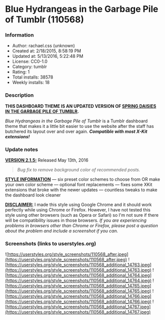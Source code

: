 # Blue Hydrangeas in the Garbage Pile of Tumblr (110568)

### Information
- Author: rachael.css (unknown)
- Created at: 2/18/2015, 8:58:19 PM
- Updated at: 5/13/2016, 5:22:48 PM
- License: CC0-1.0
- Category: tumblr
- Rating: 1
- Total installs: 38578
- Weekly installs: 18


### Description
<b>THIS DASHBOARD THEME IS AN UPDATED VERSION OF <a href="https://userstyles.org/styles/106818/spring-daisies-in-the-garbage-pile-of-tumblr">SPRING DAISIES IN THE GARBAGE PILE OF TUMBLR</a>.</b>

<i>Blue Hydrangeas in the Garbage Pile of Tumblr</i> is a Tumblr dashboard theme that makes it a little bit easier to use the website after the staff has butchered its layout over and over again. <i><b>Compatible with most X-Kit extensions!</b></i>

### Update notes
<b><u>VERSION 2.1.5:</u></b> Released May 13th, 2016
<blockquote><em>Bug fix to remove background color of recommended posts.</em></blockquote>

<b><u>STYLE INFORMATION</u></b>
— six preset color schemes to choose from OR make your own color scheme
— optional font replacements
— fixes some XKit extensions that broke with the newer updates
— countless tweaks to make the dashboard look cleaner

<b><u>DISCLAIMER:</u></b> I made this style using Google Chrome and it should work perfectly while using Chrome or Firefox. However, I have not tested this style using other browsers (such as Opera or Safari) so I'm not sure if there will be compatibility issues in those browsers. <i>If you are experiencing problems in browsers other than Chrome or Firefox, please post a question about the problem and include a screenshot if you can.</i>

### Screenshots (links to userstyles.org)
![https://userstyles.org/style_screenshots/110568_after.jpeg](https://userstyles.org/style_screenshots/110568_after.jpeg)
![https://userstyles.org/style_screenshots/110568_additional_14763.jpeg](https://userstyles.org/style_screenshots/110568_additional_14763.jpeg)
![https://userstyles.org/style_screenshots/110568_additional_14764.jpeg](https://userstyles.org/style_screenshots/110568_additional_14764.jpeg)
![https://userstyles.org/style_screenshots/110568_additional_14765.jpeg](https://userstyles.org/style_screenshots/110568_additional_14765.jpeg)
![https://userstyles.org/style_screenshots/110568_additional_14766.jpeg](https://userstyles.org/style_screenshots/110568_additional_14766.jpeg)
![https://userstyles.org/style_screenshots/110568_additional_14767.jpeg](https://userstyles.org/style_screenshots/110568_additional_14767.jpeg)

